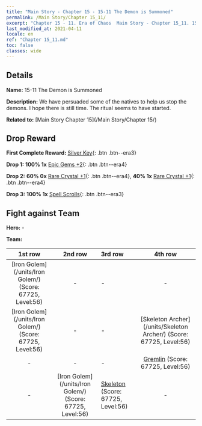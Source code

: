 ```yaml
---
title: "Main Story - Chapter 15 - 15-11 The Demon is Summoned"
permalink: /Main Story/Chapter 15_11/
excerpt: "Chapter 15 - 11. Era of Chaos  Main Story - Chapter 15_11. 15-11 The Demon is Summoned"
last_modified_at: 2021-04-11
locale: en
ref: "Chapter 15_11.md"
toc: false
classes: wide
---
```


## Details

 **Name:** 15-11 The Demon is Summoned

 **Description:** We have persuaded some of the natives to help us stop the demons. I hope there is still time. The ritual seems to have started.

 **Related to:** [Main Story Chapter 15](/Main Story/Chapter 15/)

## Drop Reward

 **First Complete Reward:** [Silver Key](/Items/con_693/){: .btn .btn--era3}

 **Drop 1:** **100% 1x** [Epic Gems +2](/Items/mat_51/){: .btn .btn--era4}

 **Drop 2:** **60% 0x** [Rare Crystal +1](/Items/mat_45/){: .btn .btn--era4}, **40% 1x** [Rare Crystal +1](/Items/mat_45/){: .btn .btn--era4}

 **Drop 3:** **100% 1x** [Spell Scrolls](/Items/con_694/){: .btn .btn--era3}


## Fight against Team
 **Hero:** -

 **Team:**


  | 1st row | 2nd row | 3rd row | 4th row |
  |:----:|:----:|:----|:----:|
  | [Iron Golem](/units/Iron Golem/) (Score: 67725, Level:56)  | - | - | - |
  | [Iron Golem](/units/Iron Golem/) (Score: 67725, Level:56)  | - | - | [Skeleton Archer](/units/Skeleton Archer/) (Score: 67725, Level:56)  |
  | - | - | - | [Gremlin](/units/Gremlin/) (Score: 67725, Level:56)  |
  | - | [Iron Golem](/units/Iron Golem/) (Score: 67725, Level:56)  | [Skeleton](/units/Skeleton/) (Score: 67725, Level:56)  | - |


